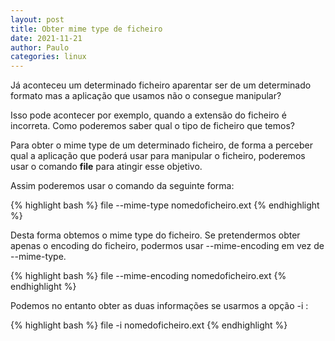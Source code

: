 ```yaml
---
layout: post
title: Obter mime type de ficheiro
date: 2021-11-21
author: Paulo
categories: linux
---
```


Já aconteceu um determinado ficheiro aparentar ser de um determinado formato mas a aplicação que usamos não o consegue manipular?

Isso pode acontecer por exemplo, quando a extensão do ficheiro é incorreta. Como poderemos saber qual o tipo de ficheiro que temos?

Para obter o mime type de um determinado ficheiro, de forma a perceber qual a aplicação que poderá usar para manipular o ficheiro, poderemos usar o comando **file** para atingir esse objetivo.

Assim poderemos usar o comando da seguinte forma:

{% highlight bash %}
file --mime-type nomedoficheiro.ext
{% endhighlight %}


Desta forma obtemos o mime type do ficheiro. Se pretendermos obter apenas o encoding do ficheiro, podermos usar --mime-encoding em vez de --mime-type.

{% highlight bash %}
file --mime-encoding nomedoficheiro.ext
{% endhighlight %}

Podemos no entanto obter as duas informações se usarmos a opção -i :

{% highlight bash %}
file -i nomedoficheiro.ext
{% endhighlight %}
